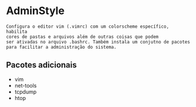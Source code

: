 # AdminStyle
    Configura o editor vim (.vimrc) com um colorscheme específico, habilita
    cores de pastas e arquivos além de outras coisas que podem
    ser ativadas no arquivo .bashrc. Também instala um conjutno de pacotes
    para facilitar a administração do sistema. 

## Pacotes adicionais
 - vim
 - net-tools
 - tcpdump
 - htop

